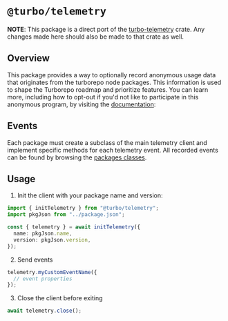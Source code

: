 # `@turbo/telemetry`

**NOTE**:
This package is a direct port of the [turbo-telemetry](https://github.com/vercel/turborepo/blob/main/crates/turborepo-telemetry) crate.
Any changes made here should also be made to that crate as well.

## Overview

This package provides a way to optionally record anonymous usage data that originates from the turborepo node packages.
This information is used to shape the Turborepo roadmap and prioritize features. You can learn more, including how to opt-out if you'd not like to participate in this anonymous program, by visiting the [documentation](https://turborepo.com/docs/telemetry):

## Events

Each package must create a subclass of the main telemetry client and implement specific methods for each telemetry event. All recorded events can be found by browsing the [packages classes](./src/events).

## Usage

1. Init the client with your package name and version:

```ts
import { initTelemetry } from "@turbo/telemetry";
import pkgJson from "../package.json";

const { telemetry } = await initTelemetry({
  name: pkgJson.name,
  version: pkgJson.version,
});
```

2. Send events

```ts
telemetry.myCustomEventName({
  // event properties
});
```

3. Close the client before exiting

```ts
await telemetry.close();
```
